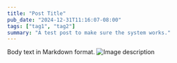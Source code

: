 ```yaml
---
title: "Post Title"
pub_date: "2024-12-31T11:16:07-08:00"
tags: ["tag1", "tag2"]
summary: "A test post to make sure the system works."
---
```

Body text in Markdown format.
![Image description](image1.jpg)
